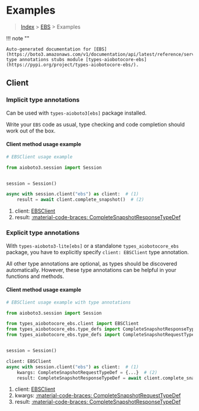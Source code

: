 # Examples

> [Index](../README.md) > [EBS](./README.md) > Examples

!!! note ""

    Auto-generated documentation for [EBS](https://boto3.amazonaws.com/v1/documentation/api/latest/reference/services/ebs.html#ebs)
    type annotations stubs module [types-aiobotocore-ebs](https://pypi.org/project/types-aiobotocore-ebs/).

## Client

### Implicit type annotations

Can be used with `types-aioboto3[ebs]` package installed.

Write your `EBS` code as usual,
type checking and code completion should work out of the box.



#### Client method usage example

```python
# EBSClient usage example

from aioboto3.session import Session


session = Session()

async with session.client("ebs") as client:  # (1)
    result = await client.complete_snapshot()  # (2)
```

1. client: [EBSClient](./client.md)
2. result: [:material-code-braces: CompleteSnapshotResponseTypeDef](./type_defs.md#completesnapshotresponsetypedef)






### Explicit type annotations

With `types-aioboto3-lite[ebs]`
or a standalone `types_aiobotocore_ebs` package, you have to explicitly specify
`client: EBSClient` type annotation.

All other type annotations are optional, as types should be discovered automatically.
However, these type annotations can be helpful in your functions and methods.


#### Client method usage example

```python
# EBSClient usage example with type annotations

from aioboto3.session import Session

from types_aiobotocore_ebs.client import EBSClient
from types_aiobotocore_ebs.type_defs import CompleteSnapshotResponseTypeDef
from types_aiobotocore_ebs.type_defs import CompleteSnapshotRequestTypeDef


session = Session()

client: EBSClient
async with session.client("ebs") as client:  # (1)
    kwargs: CompleteSnapshotRequestTypeDef = {...}  # (2)
    result: CompleteSnapshotResponseTypeDef = await client.complete_snapshot(**kwargs)  # (3)
```

1. client: [EBSClient](./client.md)
2. kwargs: [:material-code-braces: CompleteSnapshotRequestTypeDef](./type_defs.md#completesnapshotrequesttypedef)
3. result: [:material-code-braces: CompleteSnapshotResponseTypeDef](./type_defs.md#completesnapshotresponsetypedef)






